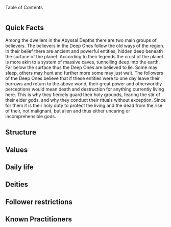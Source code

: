 


Table of Contents
```table-of-contents
```

## Quick Facts

Among the dwellers in the Abyssal Depths there are two main groups of believers. The believers in the Deep Ones follow the old ways of the region. In their belief there are ancient and powerful entities, hidden deep beneath the surface of the planet. According to their legends the crust of the planet is more akin to a system of massive caves, tunnelling deep into the earth. Far below the surface thus the Deep Ones are believed to lie. Some may sleep, others may hunt and further more some may just wait. The followers of the Deep Ones believe that if these entities were to one day leave their burrows and return to the above world, their great power and otherworldly perceptions would mean death and destruction for anything currently living here. This is why they fiercely guard their holy grounds, fearing the stir of their elder gods, and why they conduct their rituals without exception. Since for them it is their holy duty to protect the living and the dead from the rise of their, not malignant, but alien and thus either uncaring or incomprehensible gods. 


## Structure



## Values



## Daily life



## Deities


## Follower restrictions


## Known Practitioners





